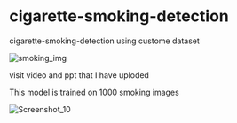 # cigarette-smoking-detection

cigarette-smoking-detection using custome dataset

![smoking_img](https://user-images.githubusercontent.com/73479133/202274111-7d71cc6d-3181-4611-b802-1bf869351403.jpg)

visit video and ppt that I have uploded 

This model is trained on 1000 smoking images

![Screenshot_10](https://user-images.githubusercontent.com/73479133/202275254-c60a60a8-efd6-4bb4-8b9a-971dca53cfbe.png)
